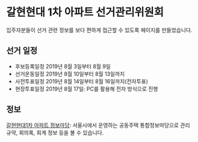 # 갈현현대 1차 아파트 선거관리위원회

입주자분들이 선거 관련 정보를 보다 편하게 접근할 수 있도록 페이지를 만들었습니다. 

## 선거 일정

* 후보등록일정 2019년 8월 3일부터 8월 9일
* 선거운동일정 2019년 8월 10일부터 8월 13일까지
* 사전투표일정 2019년 8월 14일부터 8월 16일까지(전자투표)
* 현장투표일정 2019년 8월 17일: PC를 활용해 전자 방식으로 진행

## 정보
[갈현현대1차 아파트 정보마당](https://openapt.seoul.go.kr/wooriapt/wooriaptFrameset.do?aptCode=A12281702): 서울시에서 운영하는 공동주택 통합정보마당으로 관리 규약, 회의록, 회계 정보 등을 볼 수 있습니다. 

